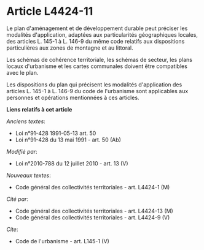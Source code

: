 # Article L4424-11

Le plan d'aménagement et de développement durable peut préciser les modalités d'application, adaptées aux particularités
géographiques locales, des articles L. 145-1 à L. 146-9 du même code relatifs aux dispositions particulières aux zones de
montagne et au littoral. 

Les schémas de cohérence territoriale, les schémas de secteur, les plans locaux d'urbanisme et les cartes communales doivent
être compatibles avec le plan. 

Les dispositions du plan qui précisent les modalités d'application des articles L. 145-1 à L. 146-9 du code de l'urbanisme
sont applicables aux personnes et opérations mentionnées à ces articles.

**Liens relatifs à cet article**

_Anciens textes_:

  - Loi n°91-428 1991-05-13 art. 50
  - Loi n°91-428 du 13 mai 1991 - art. 50 (Ab)

_Modifié par_:

  - Loi n°2010-788 du 12 juillet 2010 - art. 13 (V)

_Nouveaux textes_:

  - Code général des collectivités territoriales - art. L4424-1 (M)

_Cité par_:

  - Code général des collectivités territoriales - art. L4424-13 (M)
  - Code général des collectivités territoriales - art. L4424-9 (V)

_Cite_:

  - Code de l'urbanisme - art. L145-1 (V)
